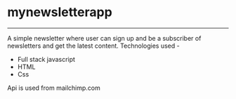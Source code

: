 # mynewsletterapp 
<hr>
A simple newsletter where user can sign up and be a subscriber of newsletters and get the latest content.
Technologies used - 
<ul>
<li>Full stack javascript</li>
<li>HTML</li>
<li>Css</li>
</ul>
Api is used from mailchimp.com
